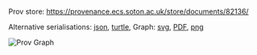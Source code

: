 
Prov store: https://provenance.ecs.soton.ac.uk/store/documents/82136/

Alternative serialisations: [json](https://provenance.ecs.soton.ac.uk/store/documents/82136.json), [turtle](https://provenance.ecs.soton.ac.uk/store/documents/82136.ttl),
Graph: [svg](https://provenance.ecs.soton.ac.uk/store/documents/82136.svg), [PDF](https://provenance.ecs.soton.ac.uk/store/documents/82136.pdf), [png](https://provenance.ecs.soton.ac.uk/store/documents/82136.png)

![Prov Graph](https://provenance.ecs.soton.ac.uk/store/documents/82136.png)

        